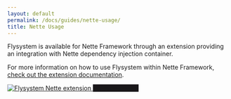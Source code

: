```yaml
---
layout: default
permalink: /docs/guides/nette-usage/
title: Nette Usage
---
```


Flysystem is available for Nette Framework through an extension providing an integration with
Nette dependency injection container.

For more information on how to use Flysystem within Nette Framework,
<a href="https://contributte.org/packages/contributte/flysystem.html">check out the extension documentation</a>.

<div class="flex my-6">
    <a target="_blank" href="https://github.com/contributte/flysystem" class="flex-no-grow w-1/3 bg-white rounded shadow-md mr-4 overflow-hidden">
        <img src="/img/nette.png" class="w-full" alt="Flysystem Nette extension"/>
        <span style="background-color: #1a171b" class="text-center text-xl hidden sm:block py-4 bg-indigo-dark text-white bg-grey-lightest">Nette extension</span>
    </a>
</div>
